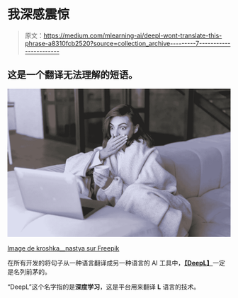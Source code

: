 # 我深感震惊

> 原文：<https://medium.com/mlearning-ai/deepl-wont-translate-this-phrase-a8310fcb2520?source=collection_archive---------7----------------------->

## 这是一个翻译无法理解的短语。

![](img/9b1d09527df79d12b6b15ef755050a2e.png)

[Image de kroshka__nastya sur Freepik](https://fr.freepik.com/photos-gratuite/jeune-femme-maison-canape-hiver-sous-couverture-confortable-ordinateur-portable-regarde-ecran-choque_19612319.htm)

在所有开发的将句子从一种语言翻译成另一种语言的 AI 工具中，[**【DeepL】**](https://www.deepl.com/translator)一定是名列前茅的。

“DeepL”这个名字指的是**深度学习**，这是平台用来翻译 **L** 语言的技术。